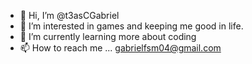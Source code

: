 - 👋 Hi, I’m @t3asCGabriel
- 👀 I’m interested in games and keeping me good in life.
- 🌱 I’m currently learning more about coding
- 📫 How to reach me ... gabrielfsm04@gmail.com

<!---
t3asCGabriel/t3asCGabriel is a ✨ special ✨ repository because its `README.md` (this file) appears on your GitHub profile.
You can click the Preview link to take a look at your changes.
--->
